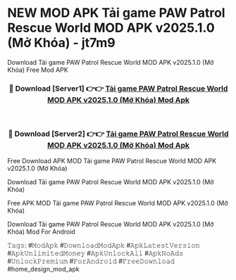 # NEW MOD APK Tải game PAW Patrol Rescue World MOD APK v2025.1.0 (Mở Khóa) - jt7m9
Download Tải game PAW Patrol Rescue World MOD APK v2025.1.0 (Mở Khóa) Free Mod APK

<div align="center">
<h3>🔴 Download [Server1] 👉👉 <a href="https://apk-comot.site?title=Tải_game_PAW_Patrol_Rescue_World_MOD_APK_v2025.1.0_(Mở_Khóa)">Tải game PAW Patrol Rescue World MOD APK v2025.1.0 (Mở Khóa) Mod Apk</a></h3><br>

<h3>🔴 Download [Server2] 👉👉 <a href="https://apk-comot.site?title=Tải_game_PAW_Patrol_Rescue_World_MOD_APK_v2025.1.0_(Mở_Khóa)">Tải game PAW Patrol Rescue World MOD APK v2025.1.0 (Mở Khóa) Mod Apk</a></h3>
</div>


Free Download APK MOD Tải game PAW Patrol Rescue World MOD APK v2025.1.0 (Mở Khóa)

Download Tải game PAW Patrol Rescue World MOD APK v2025.1.0 (Mở Khóa) 

Free APK MOD Tải game PAW Patrol Rescue World MOD APK v2025.1.0 (Mở Khóa) 

Download Tải game PAW Patrol Rescue World MOD APK v2025.1.0 (Mở Khóa) Mod For Android

𝚃𝚊𝚐𝚜: #𝙼𝚘𝚍𝙰𝚙𝚔 #𝙳𝚘𝚠𝚗𝚕𝚘𝚊𝚍𝙼𝚘𝚍𝙰𝚙𝚔 #𝙰𝚙𝚔𝙻𝚊𝚝𝚎𝚜𝚝𝚅𝚎𝚛𝚜𝚒𝚘𝚗 #𝙰𝚙𝚔𝚄𝚗𝚕𝚒𝚖𝚒𝚝𝚎𝚍𝙼𝚘𝚗𝚎𝚢 #𝙰𝚙𝚔𝚄𝚗𝚕𝚘𝚌𝚔𝙰𝚕𝚕 #𝙰𝚙𝚔𝙽𝚘𝙰𝚍𝚜 #𝚄𝚗𝚕𝚘𝚌𝚔𝙿𝚛𝚎𝚖𝚒𝚞𝚖 #𝙵𝚘𝚛𝙰𝚗𝚍𝚛𝚘𝚒𝚍 #𝙵𝚛𝚎𝚎𝙳𝚘𝚠𝚗𝚕𝚘𝚊𝚍 #home_design_mod_apk